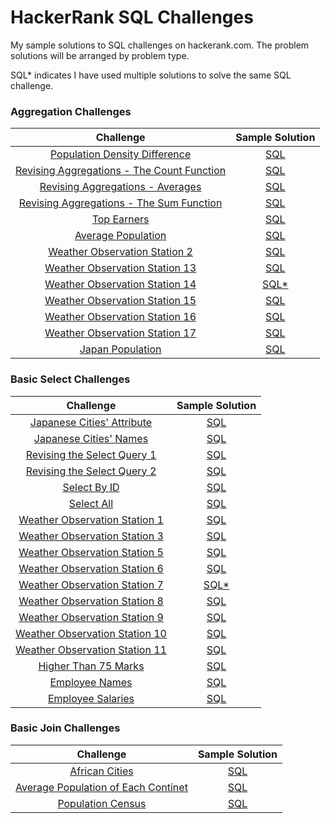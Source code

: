 # HackerRank SQL Challenges #
My sample solutions to SQL challenges on hackerank.com. The problem solutions will be arranged by problem type.

SQL* indicates I have used multiple solutions to solve the same SQL challenge.

### Aggregation Challenges ###

| Challenge | Sample Solution |
|:------:|:------------:|
| <a href="https://www.hackerrank.com/challenges/population-density-difference/problem?isFullScreen=true">Population Density Difference</a> | <a href="Aggregation Challenges/Population-Density-Difference.sql"> SQL</a> |
| <a href="https://www.hackerrank.com/challenges/revising-aggregations-the-count-function/problem?isFullScreen=true">Revising Aggregations - The Count Function</a> | <a href="Aggregation Challenges/Revising-Aggregations-Count-Function.sql"> SQL</a> 
| <a href="https://www.hackerrank.com/challenges/revising-aggregations-the-average-function/problem?isFullScreen=true">Revising Aggregations - Averages</a> | <a href="Aggregation Challenges/Revising-Aggregations-Avg-Function.sql"> SQL</a> 
| <a href="https://www.hackerrank.com/challenges/revising-aggregations-sum/problem?isFullScreen=true">Revising Aggregations - The Sum Function</a> | <a href="Aggregation Challenges/Revising-Aggregations-Sum-Function.sql"> SQL</a> 
| <a href="https://www.hackerrank.com/challenges/earnings-of-employees/problem?isFullScreen=true">Top Earners</a> | <a href="Aggregation Challenges/Top-Earners.sql"> SQL</a> 
| <a href="https://www.hackerrank.com/challenges/average-population/problem?isFullScreen=true">Average Population</a> | <a href="Aggregation Challenges/Average-population.sql"> SQL</a>
| <a href="https://www.hackerrank.com/challenges/weather-observation-station-2/problem?isFullScreen=true">Weather Observation Station 2</a> | <a href="Aggregation Challenges/Weather-Observation-Station-2.sql"> SQL</a>
| <a href="https://www.hackerrank.com/challenges/weather-observation-station-13/problem?isFullScreen=true">Weather Observation Station 13</a> | <a href="Aggregation Challenges/Weather-Observation-Station-13.sql"> SQL</a>
| <a href="https://www.hackerrank.com/challenges/weather-observation-station-14/problem?isFullScreen=true">Weather Observation Station 14</a> | <a href="Aggregation Challenges/Weather-Observation-Station-14.sql"> SQL*</a>
| <a href="https://www.hackerrank.com/challenges/weather-observation-station-15/problem?isFullScreen=true">Weather Observation Station 15</a> | <a href="Aggregation Challenges/Weather-Observation-Station-15.sql"> SQL</a>
| <a href="https://www.hackerrank.com/challenges/weather-observation-station-16/problem?isFullScreen=true">Weather Observation Station 16</a> | <a href="Aggregation Challenges/Weather-Observation-Station-16.sql"> SQL</a>
| <a href="https://www.hackerrank.com/challenges/weather-observation-station-17/problem?isFullScreen=true">Weather Observation Station 17</a> | <a href="Aggregation Challenges/Weather-Observation-Station-17.sql"> SQL</a>
| <a href="https://www.hackerrank.com/challenges/japan-population/problem?isFullScreen=true">Japan Population</a> | <a href="Aggregation Challenges/Japan-Population.sql"> SQL</a>

### Basic Select Challenges ###

| Challenge | Sample Solution |
|:------:|:------------:|
| <a href="https://www.hackerrank.com/challenges/japanese-cities-attributes/problem?isFullScreen=true">Japanese Cities' Attribute </a> | <a href="Basic Select/Japanese-Cities-Attributes.sql"> SQL</a> |
| <a href="https://www.hackerrank.com/challenges/japanese-cities-name/problem?isFullScreen=true">Japanese Cities' Names </a> | <a href="Basic Select/Japanese-Cities-Names.sql"> SQL</a> |
| <a href="https://www.hackerrank.com/challenges/revising-the-select-query/problem?isFullScreen=true">Revising the Select Query 1 </a> | <a href="Basic Select/Revising-the-Select-Query-1.sql"> SQL</a> |
| <a href="https://www.hackerrank.com/challenges/revising-the-select-query-2/problem?isFullScreen=true">Revising the Select Query 2 </a> | <a href="Basic Select/Revising-the-Select-Query-II.sql"> SQL</a> |
| <a href="https://www.hackerrank.com/challenges/select-by-id/problem?isFullScreen=true">Select By ID </a> | <a href="Basic Select/Select-By-ID.sql"> SQL</a> |
| <a href="https://www.hackerrank.com/challenges/select-all-sql/problem?isFullScreen=true">Select All </a> | <a href="Basic Select/Select-all.sql"> SQL</a> |
| <a href="https://www.hackerrank.com/challenges/weather-observation-station-1/problem?isFullScreen=true">Weather Observation Station 1 </a> | <a href="Basic Select/Weather-Observation-Station-1.sql"> SQL</a> |
| <a href="https://www.hackerrank.com/challenges/weather-observation-station-3/problem?isFullScreen=true">Weather Observation Station 3 </a> | <a href="Basic Select/Weather-Observation-3.sql"> SQL</a> |
| <a href="https://www.hackerrank.com/challenges/weather-observation-station-5/problem?isFullScreen=true">Weather Observation Station 5 </a> | <a href="Basic Select/Weather-Observation-Station-5.sql"> SQL</a> |
| <a href="https://www.hackerrank.com/challenges/weather-observation-station-6/problem?isFullScreen=true">Weather Observation Station 6 </a> | <a href="Basic Select/Weather-Observation-Station-6.sql"> SQL</a> |
| <a href="https://www.hackerrank.com/challenges/weather-observation-station-7/problem?isFullScreen=true">Weather Observation Station 7 </a> | <a href="Basic Select/Weather-Observation-Station-7.sql"> SQL*</a> |
| <a href="https://www.hackerrank.com/challenges/weather-observation-station-8/problem?isFullScreen=true">Weather Observation Station 8 </a> | <a href="Basic Select/Weather-Observation-Station-8.sql"> SQL</a> |
| <a href="https://www.hackerrank.com/challenges/weather-observation-station-9/problem?isFullScreen=true">Weather Observation Station 9 </a> | <a href="Basic Select/Weather-Observation-Station-9.sql"> SQL</a> |
| <a href="https://www.hackerrank.com/challenges/weather-observation-station-10/problem?isFullScreen=true">Weather Observation Station 10 </a> | <a href="Basic Select/Weather-Observation-Station-10.sql"> SQL</a> |
| <a href="https://www.hackerrank.com/challenges/weather-observation-station-11/problem?isFullScreen=true">Weather Observation Station 11 </a> | <a href="Basic Select/Weather-Observation-Station-11.sql"> SQL</a> |
| <a href="https://www.hackerrank.com/challenges/more-than-75-marks/problem?isFullScreen=true">Higher Than 75 Marks </a> | <a href="Basic Select/Higher-than-75-marks.sql"> SQL</a> |
| <a href="https://www.hackerrank.com/challenges/name-of-employees/problem?isFullScreen=true">Employee Names </a> | <a href="Basic Select/Employee-Names.sql"> SQL</a> |
| <a href="https://www.hackerrank.com/challenges/salary-of-employees/problem?isFullScreen=true">Employee Salaries </a> | <a href="https://github.com/andrejensen302/HackerRank_SQL_Challenges/blob/main/Basic%20Select/Employee-Salaries.sql"> SQL</a> |

### Basic Join Challenges ###

| Challenge | Sample Solution |
|:------:|:------------:|
| <a href="https://www.hackerrank.com/challenges/african-cities/problem?isFullScreen=true">African Cities </a> | <a href="Basic Join/African-Cities.SQL"> SQL</a> |
| <a href="https://www.hackerrank.com/challenges/average-population-of-each-continent/problem?isFullScreen=true">Average Population of Each Continet </a> | <a href="Basic Join/Average-Population-of-Each-Continent.sql"> SQL</a> |
| <a href="https://www.hackerrank.com/challenges/asian-population/problem?isFullScreen=true">Population Census </a> | <a href="Basic Join/Population-Census.sql"> SQL</a> |



